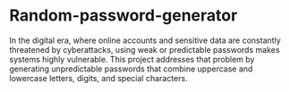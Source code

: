 # Random-password-generator
In the digital era, where online accounts and sensitive data are constantly threatened by cyberattacks, using weak or predictable passwords makes systems highly vulnerable. This project addresses that problem by generating unpredictable passwords that combine uppercase and lowercase letters, digits, and special characters.
